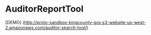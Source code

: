 # AuditorReportTool

[DEMO] (http://proto-sandbox-kingcounty-gov.s3-website-us-west-2.amazonaws.com/auditor-search-tool/)